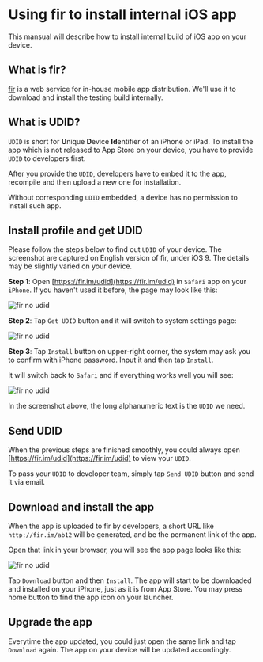 # Using fir to install internal iOS app

This mansual will describe how to install internal build of iOS app on your device.

## What is fir?

[fir](http://fir.im/) is a web service for in-house mobile app distribution. We'll use it to download and install the testing build internally.

## What is UDID?

`UDID` is short for **U**nique **D**evice **Id**entifier of an iPhone or iPad. To install the app which is not released to App Store on your device, you have to provide `UDID` to developers first.

After you provide the `UDID`, developers have to embed it to the app, recompile and then upload a new one for installation.

Without corresponding `UDID` embedded, a device has no permission to install such app.

## Install profile and get UDID

Please follow the steps below to find out `UDID` of your device. The screenshot are captured on English version of fir, under iOS 9. The details may be slightly varied on your device.

**Step 1**: Open [https://fir.im/udid](https://fir.im/udid) in `Safari` app on your `iPhone`. If you haven't used it before, the page may look like this:

![fir no udid](./img/fir_no_udid.png)

**Step 2**: Tap `Get UDID` button and it will switch to system settings page:

![fir no udid](./img/fir_install_profile.png)

**Step 3**: Tap `Install` button on upper-right corner, the system may ask you to confirm with iPhone password. Input it and then tap `Install`.

It will switch back to `Safari` and if everything works well you will see:

![fir no udid](./img/fir_had_udid.png)

In the screenshot above, the long alphanumeric text is the `UDID` we need.

## Send UDID

When the previous steps are finished smoothly, you could always open [https://fir.im/udid](https://fir.im/udid) to view your `UDID`.

To pass your `UDID` to developer team, simply tap `Send UDID` button and send it via email.

## Download and install the app

When the app is uploaded to fir by developers, a short URL like `http://fir.im/ab12` will be generated, and be the permanent link of the app. 

Open that link in your browser, you will see the app page looks like this:

![fir no udid](./img/fir_app_sample.png)

Tap `Download` button and then `Install`. The app will start to be downloaded and installed on your iPhone, just as it is from App Store. You may press home button to find the app icon on your launcher.

## Upgrade the app

Everytime the app updated, you could just open the same link and tap `Download` again. The app on your device will be updated accordingly.
